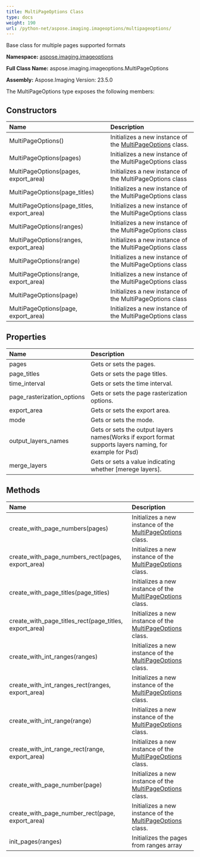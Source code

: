 ```yaml
---
title: MultiPageOptions Class
type: docs
weight: 190
url: /python-net/aspose.imaging.imageoptions/multipageoptions/
---
```


Base class for multiple pages supported formats

**Namespace:** [aspose.imaging.imageoptions](/imaging/python-net/aspose.imaging.imageoptions/)

**Full Class Name:** aspose.imaging.imageoptions.MultiPageOptions

**Assembly:**  Aspose.Imaging Version: 23.5.0

The MultiPageOptions type exposes the following members:
## **Constructors**
|**Name**|**Description**|
| :- | :- |
|MultiPageOptions()|Initializes a new instance of the [MultiPageOptions](/imaging/python-net/aspose.imaging.imageoptions/multipageoptions/) class.|
|MultiPageOptions(pages)|Initializes a new instance of the MultiPageOptions class|
|MultiPageOptions(pages, export_area)|Initializes a new instance of the MultiPageOptions class|
|MultiPageOptions(page_titles)|Initializes a new instance of the MultiPageOptions class|
|MultiPageOptions(page_titles, export_area)|Initializes a new instance of the MultiPageOptions class|
|MultiPageOptions(ranges)|Initializes a new instance of the MultiPageOptions class|
|MultiPageOptions(ranges, export_area)|Initializes a new instance of the MultiPageOptions class|
|MultiPageOptions(range)|Initializes a new instance of the MultiPageOptions class|
|MultiPageOptions(range, export_area)|Initializes a new instance of the MultiPageOptions class|
|MultiPageOptions(page)|Initializes a new instance of the MultiPageOptions class|
|MultiPageOptions(page, export_area)|Initializes a new instance of the MultiPageOptions class|
## **Properties**
|**Name**|**Description**|
| :- | :- |
|pages|Gets or sets the pages.|
|page_titles|Gets or sets the page titles.|
|time_interval|Gets or sets the time interval.|
|page_rasterization_options|Gets or sets the page rasterization options.|
|export_area|Gets or sets the export area.|
|mode|Gets or sets the mode.|
|output_layers_names|Gets or sets the output layers names(Works if export format supports layers naming, for example for Psd)|
|merge_layers|Gets or sets a value indicating whether [merege layers].|
## **Methods**
|**Name**|**Description**|
| :- | :- |
|create_with_page_numbers(pages)|Initializes a new instance of the [MultiPageOptions](/imaging/python-net/aspose.imaging.imageoptions/multipageoptions/) class.|
|create_with_page_numbers_rect(pages, export_area)|Initializes a new instance of the [MultiPageOptions](/imaging/python-net/aspose.imaging.imageoptions/multipageoptions/) class.|
|create_with_page_titles(page_titles)|Initializes a new instance of the [MultiPageOptions](/imaging/python-net/aspose.imaging.imageoptions/multipageoptions/) class.|
|create_with_page_titles_rect(page_titles, export_area)|Initializes a new instance of the [MultiPageOptions](/imaging/python-net/aspose.imaging.imageoptions/multipageoptions/) class.|
|create_with_int_ranges(ranges)|Initializes a new instance of the [MultiPageOptions](/imaging/python-net/aspose.imaging.imageoptions/multipageoptions/) class.|
|create_with_int_ranges_rect(ranges, export_area)|Initializes a new instance of the [MultiPageOptions](/imaging/python-net/aspose.imaging.imageoptions/multipageoptions/) class.|
|create_with_int_range(range)|Initializes a new instance of the [MultiPageOptions](/imaging/python-net/aspose.imaging.imageoptions/multipageoptions/) class.|
|create_with_int_range_rect(range, export_area)|Initializes a new instance of the [MultiPageOptions](/imaging/python-net/aspose.imaging.imageoptions/multipageoptions/) class.|
|create_with_page_number(page)|Initializes a new instance of the [MultiPageOptions](/imaging/python-net/aspose.imaging.imageoptions/multipageoptions/) class.|
|create_with_page_number_rect(page, export_area)|Initializes a new instance of the [MultiPageOptions](/imaging/python-net/aspose.imaging.imageoptions/multipageoptions/) class.|
|init_pages(ranges)|Initializes the pages from ranges array|
